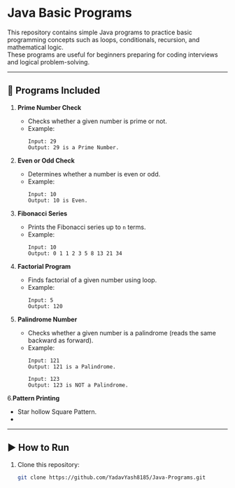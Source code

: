 # Java Basic Programs

This repository contains simple Java programs to practice basic programming concepts such as loops, conditionals, recursion, and mathematical logic.  
These programs are useful for beginners preparing for coding interviews and logical problem-solving.

---

## 📌 Programs Included

1. **Prime Number Check**
   - Checks whether a given number is prime or not.
   - Example:
     ```
     Input: 29
     Output: 29 is a Prime Number.
     ```

2. **Even or Odd Check**
   - Determines whether a number is even or odd.
   - Example:
     ```
     Input: 10
     Output: 10 is Even.
     ```

3. **Fibonacci Series**
   - Prints the Fibonacci series up to `n` terms.
   - Example:
     ```
     Input: 10
     Output: 0 1 1 2 3 5 8 13 21 34
     ```

4. **Factorial Program**
   - Finds factorial of a given number using loop.
   - Example:
     ```
     Input: 5
     Output: 120
     ```
     
5. **Palindrome Number**
   - Checks whether a given number is a palindrome (reads the same backward as forward).
   - Example:
     ```
     Input: 121
     Output: 121 is a Palindrome.

     Input: 123
     Output: 123 is NOT a Palindrome.
6.**Pattern Printing**
   - Star hollow Square Pattern.
   - 

     
     
---

## ▶️ How to Run

1. Clone this repository:
   ```bash
   git clone https://github.com/YadavYash8185/Java-Programs.git
